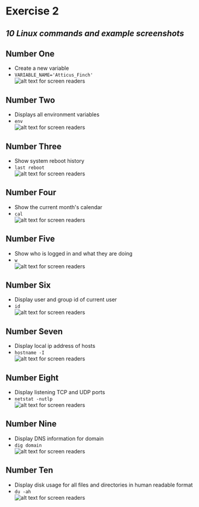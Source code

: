 # Exercise 2
## _10 Linux commands and example screenshots_

## Number One
- Create a new variable <br/>
- `VARIABLE_NAME='Atticus_Finch'` <br/>
  ![alt text for screen readers](/create_new_variable.png "Text to show on mouseover")

## Number Two
-  	Displays all environment variables <br/>
- `env` <br/>
  ![alt text for screen readers](/env.png "Text to show on mouseover")

## Number Three
-  	Show system reboot history <br/>
- `last reboot` <br/>
     ![alt text for screen readers](/last_reboot.png "Text to show on mouseover")

## Number Four
-  	Show the current month's calendar <br/>
- `cal` <br/>
     ![alt text for screen readers](/show_this_month_calendar.png "Text to show on mouseover")

## Number Five
-  	Show who is logged in and what they are doing <br/>
- `w` <br/>
     ![alt text for screen readers](/show_who_is_logged_in_and_what%20they_are_doing.png "Text to show on mouseover")

## Number Six
-  	Display user and group id of current user <br/>
- `id` <br/>
     ![alt text for screen readers](/display_user_and_group_id_of_current_user.png "Text to show on mouseover")

## Number Seven
-  	Display local ip address of hosts <br/>
- `hostname -I` <br/>
     ![alt text for screen readers](/display_local_ip_address_of_hosts.png "Text to show on mouseover")

## Number Eight
-  	Display listening TCP and UDP ports <br/>
- `netstat -nutlp` <br/>
     ![alt text for screen readers](/listening_tcp_and_udp_ports.png "Text to show on mouseover")

## Number Nine
-  	Display DNS information for domain <br/>
- `dig domain` <br/>
     ![alt text for screen readers](/Display_DNS_information_for_domain.png "display DNS information for domain")

## Number Ten
-  	Display disk usage for all files and directories in human readable format <br/>
- `du -ah` <br/>
     ![alt text for screen readers](/Display_disk_usage_for_all_files_and_directories_in_human_readable_format.png "Text to show on mouseover")